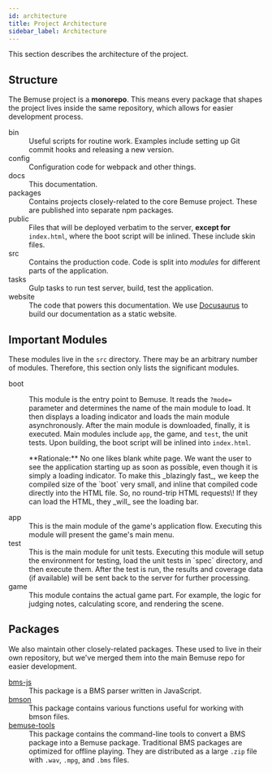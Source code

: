 ```yaml
---
id: architecture
title: Project Architecture
sidebar_label: Architecture
---
```


This section describes the architecture of the project.

## Structure

The Bemuse project is a **monorepo**. This means every package that shapes the project lives inside the same repository, which allows for easier development process.

<dl>
  <dt>bin</dt>
  <dd>Useful scripts for routine work. Examples include setting up Git
  commit hooks and releasing a new version.</dd>

  <dt>config</dt>
  <dd>Configuration code for webpack and other things.</dd>

  <dt>docs</dt>
  <dd>This documentation.</dd>

  <dt>packages</dt>
  <dd>Contains projects closely-related to the core Bemuse project. These are published into separate npm packages.</dd>

  <dt>public</dt>
  <dd>Files that will be deployed verbatim to the server, <strong>except for</strong>
  <code>index.html</code>, where the boot script will be inlined. These include
  skin files.</dd>

  <dt>src</dt>
  <dd>Contains the production code. Code is split into <em>modules</em> for
  different parts of the application.</dd>

  <dt>tasks</dt>
  <dd>Gulp tasks to run test server, build, test the application.</dd>

  <dt>website</dt>
  <dd>The code that powers this documentation. We use <a href="https://docusaurus.io/">Docusaurus</a> to build our documentation as a static website.</dd>
</dl>

## Important Modules

These modules live in the `src` directory. There may be an arbitrary
number of modules. Therefore, this section only lists the significant
modules.

<dl>
  <dt>boot</dt>
  <dd>
  <p>
  This module is the entry point to Bemuse. It reads the <code>?mode=</code>
  parameter and determines the name of the main module to load. It
  then displays a loading indicator and loads the main module
  asynchronously. After the main module is downloaded, finally, it is
  executed. Main modules include <code>app</code>, the game, and <code>test</code>, the unit
  tests. Upon building, the boot script will be inlined into
  <code>index.html</code>.
  </p>
  <p>
  **Rationale:** No one likes blank white page. We want the user to
  see the application starting up as soon as possible, even though it
  is simply a loading indicator. To make this _blazingly fast_, we
  keep the compiled size of the `boot` very small, and inline that
  compiled code directly into the HTML file. So, no round-trip HTML
  requests\! If they can load the HTML, they _will_ see the loading
  bar.
  </p>
  </dd>

  <dt>app</dt>
  <dd>This is the main module of the game's application flow. Executing
  this module will present the game's main menu.</dd>

  <dt>test</dt>
  <dd>This is the main module for unit tests. Executing this module will
  setup the environment for testing, load the unit tests in `spec`
  directory, and then execute them. After the test is run, the results
  and coverage data (if available) will be sent back to the server for
  further processing.</dd>

  <dt>game</dt>
  <dd>This module contains the actual game part. For example, the logic
  for judging notes, calculating score, and rendering the scene.</dd>
</dl>

## Packages

We also maintain other closely-related packages. These used to live in their own repository, but we've merged them into the main Bemuse repo for easier development.

<dl>
  <dt><a href="https://github.com/bemusic/bemuse/tree/master/packages/bms">bms-js</a></dt>
  <dd>This package is a BMS parser written in JavaScript.</dd>

  <dt><a href="https://github.com/bemusic/bemuse/tree/master/packages/bmson">bmson</a></dt>
  <dd>This package contains various functions useful for working with bmson files.</dd>

  <dt><a href="https://github.com/bemusic/bemuse/tree/master/packages/bemuse-tools">bemuse-tools</a></dt>
  <dd>This package contains the command-line tools to convert a BMS package into a Bemuse package. Traditional BMS packages are optimized for offline playing. They are distributed as a large <code>.zip</code> file with <code>.wav</code>, <code>.mpg</code>, and <code>.bms</code> files.</dd>
</dl>
